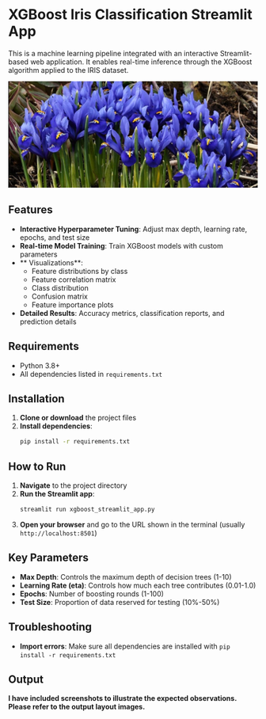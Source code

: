 #  XGBoost Iris Classification Streamlit App

This is a machine learning pipeline integrated with an interactive Streamlit-based web application. It enables real-time inference through the XGBoost algorithm applied to the IRIS dataset.

![Iris Illustration](irises.jpeg)

##  Features

- **Interactive Hyperparameter Tuning**: Adjust max depth, learning rate, epochs, and test size
- **Real-time Model Training**: Train XGBoost models with custom parameters
- ** Visualizations**: 
  - Feature distributions by class
  - Feature correlation matrix
  - Class distribution
  - Confusion matrix
  - Feature importance plots
- **Detailed Results**: Accuracy metrics, classification reports, and prediction details

##  Requirements

- Python 3.8+
- All dependencies listed in `requirements.txt`

## Installation

1. **Clone or download** the project files
2. **Install dependencies**:
   ```bash
   pip install -r requirements.txt
   ```

##  How to Run

1. **Navigate** to the project directory
2. **Run the Streamlit app**:
   ```bash
   streamlit run xgboost_streamlit_app.py
   ```
3. **Open your browser** and go to the URL shown in the terminal (usually `http://localhost:8501`)


##  Key Parameters

- **Max Depth**: Controls the maximum depth of decision trees (1-10)
- **Learning Rate (eta)**: Controls how much each tree contributes (0.01-1.0)
- **Epochs**: Number of boosting rounds (1-100)
- **Test Size**: Proportion of data reserved for testing (10%-50%)

##  Troubleshooting

- **Import errors**: Make sure all dependencies are installed with `pip install -r requirements.txt`

## Output

**I have included screenshots to illustrate the expected observations. Please refer to the output layout images.**




